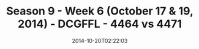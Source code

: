 ---
title: Season 9 - Week 6 (October 17 & 19, 2014) - DCGFFL - 4464 vs 4471
teams_score:
- team: 4464
  score:
- team: 4471
  score: 13
mvp: Donald Mitchell (Orange), Jay Anderson (White)
game-ball: N/A
season: 9
week: 6
date: '2014-10-20T02:22:03'
pageid: season-9-week-6-4464-vs-4471
---
